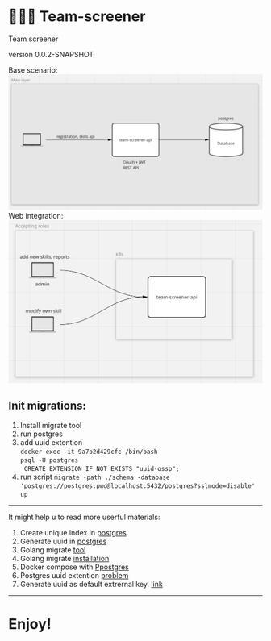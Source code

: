 # 🙋👩‍💻 Team-screener

Team screener

version 0.0.2-SNAPSHOT

Base scenario:
![Base scenario](.img/image1.png)
Web integration:
![Web integration](.img/image2.png)

## Init migrations:
1. Install migrate tool
2. run postgres
3. add uuid extention  
`docker exec -it 9a7b2d429cfc /bin/bash`   
`psql -U postgres`  
` CREATE EXTENSION IF NOT EXISTS "uuid-ossp";`  
4. run script 
`migrate -path ./schema -database 'postgres://postgres:pwd@localhost:5432/postgres?sslmode=disable' up`


---

It might help u to read more userful materials:
1. Create unique index in [postgres](https://postgrespro.ru/docs/postgresql/9.6/sql-createindex)
2. Generate uuid in [postgres](https://www.postgresql.org/docs/current/uuid-ossp.html)
3. Golang migrate [tool](https://github.com/golang-migrate/migrate)
4. Golang migrate [installation](https://github.com/golang-migrate/migrate/blob/master/cmd/migrate/README.md)
5. Docker compose with [Ppostgres](https://github.com/IliaEre/composes/blob/main/db/postgres-compose.yaml)
6. Postgres uuid extention [problem](https://stackoverflow.com/questions/22446478/extension-exists-but-uuid-generate-v4-fails) 
7. Generate uuid as default extrernal key. [link](https://dba.stackexchange.com/questions/122623/default-value-for-uuid-column-in-postgres)

--- 

# Enjoy!